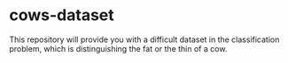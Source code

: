 # cows-dataset
This repository will provide you with a difficult dataset in the classification problem, which is distinguishing the fat or the thin of a cow.
